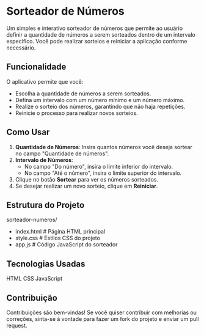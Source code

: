 # Sorteador de Números

Um simples e interativo sorteador de números que permite ao usuário definir a quantidade de números a serem sorteados dentro de um intervalo específico. Você pode realizar sorteios e reiniciar a aplicação conforme necessário.

## Funcionalidade

O aplicativo permite que você:
- Escolha a quantidade de números a serem sorteados.
- Defina um intervalo com um número mínimo e um número máximo.
- Realize o sorteio dos números, garantindo que não haja repetições.
- Reinicie o processo para realizar novos sorteios.

## Como Usar

1. **Quantidade de Números**: Insira quantos números você deseja sortear no campo "Quantidade de números".
2. **Intervalo de Números**:
   - No campo "Do número", insira o limite inferior do intervalo.
   - No campo "Até o número", insira o limite superior do intervalo.
3. Clique no botão **Sortear** para ver os números sorteados.
4. Se desejar realizar um novo sorteio, clique em **Reiniciar**.

## Estrutura do Projeto
sorteador-numeros/
  - index.html         # Página HTML principal
  - style.css          # Estilos CSS do projeto
  - app.js             # Código JavaScript do sorteador


## Tecnologias Usadas
HTML
CSS
JavaScript
## Contribuição
Contribuições são bem-vindas! Se você quiser contribuir com melhorias ou correções, sinta-se à vontade para fazer um fork do projeto e enviar um pull request.
